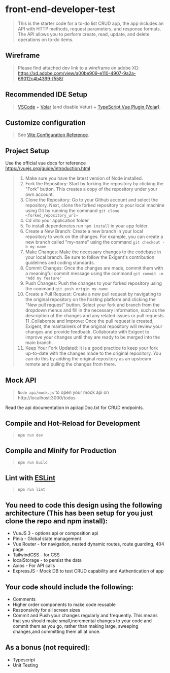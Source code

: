 # front-end-developer-test

>This is the starter code for a to-do list CRUD app, the app includes an API with HTTP methods, request parameters, and response formats. The API allows you to perform create, read, update, and delete operations on to-do items.

## Wireframe

>Please find attached dev link to a wireframe on adobe XD: https://xd.adobe.com/view/a00be909-e110-4907-9a2a-69012c4b4399-f558/

## Recommended IDE Setup

>[VSCode](https://code.visualstudio.com/) + [Volar](https://marketplace.visualstudio.com/items?itemName=Vue.volar) (and disable Vetur) + [TypeScript Vue Plugin (Volar)](https://marketplace.visualstudio.com/items?itemName=Vue.vscode-typescript-vue-plugin).

## Customize configuration

>See [Vite Configuration Reference](https://vitejs.dev/config/).

## Project Setup

Use the official vue docs for reference https://vuejs.org/guide/introduction.html
>
>1. Make sure you have the latest version of Node installed.
>2. Fork the Repository: Start by forking the repository by clicking the "Fork" button. 
This creates a copy of the repository under your own account.
>3. Clone the Repository: Go to your Github account and select the repository. 
Next, clone the forked repository to your local machine using Git by running the
command `git clone <forked_repository_url>`
>4. Cd into your application folder
>5. To install dependencies run `npm install` in your app folder.
>6. Create a New Branch: Create a new branch in your local repository to work on the changes. 
For example, you can create a new branch called "my-name" using the command `git checkout -b my-name`
>7. Make Changes: Make the necessary changes to the codebase in your local branch. 
Be sure to follow the Exigent's contribution guidelines and coding standards.
>8. Commit Changes: Once the changes are made, commit them with a meaningful 
commit message using the command `git commit -m "Add my feature"`
>9. Push Changes: Push the changes to your forked repository using the command `git push origin my-name`
>10. Create a Pull Request: Create a new pull request by navigating to the original repository on the hosting 
platform and clicking the "New pull request" button. Select your fork and branch from the dropdown menus and 
fill in the necessary information, such as the description of the changes and any related issues or pull requests.
>11 .Collaborate and Improve: Once the pull request is created, Exigent, the maintainers of the original repository
will review your changes and provide feedback. Collaborate with Exigent to improve your changes until they
are ready to be merged into the main branch.
>12. Keep Your Fork Updated: It is a good practice to keep your fork up-to-date with the changes made to the 
original repository. You can do this by adding the original repository as an upstream remote and pulling
the changes from there.

## Mock API

>`Node api/mock.js` to open your mock api on  http://localhost:3000/todos

Read the api documentation in api/apiDoc.txt for CRUD endpoints.

## Compile and Hot-Reload for Development

>`npm run dev`

## Compile and Minify for Production


>`npm run build`


## Lint with [ESLint](https://eslint.org/)


>`npm run lint`


## You need to code this design using the following architecture (This has been setup for you just clone the repo and npm install): 
>
* VueJS 3 - options api or composition api
* Pinia - Global state management
* Vue Router - for navigation, nested dynamic routes, route guarding, 404 page
* TailwindCSS - for CSS
* localStorage - to persist the data
* Axios - For API calls
* ExpressJS - Mock DB to test CRUD capability and Authentication of app

## Your code should include the following:
>
* Comments
* Higher order components to make code reusable
* Responsivity for all screen sizes
* Commit and Push your changes regularly and frequently. This means that you should make small,incremental changes
  to your code and commit them as you go, rather than making large, sweeping changes,and committing them all at once.

## As a bonus (not required):
>
* Typescript
* Unit Testing




